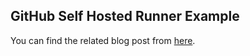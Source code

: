 ## GitHub Self Hosted Runner Example 

You can find the related blog post from <a href="https://codingtricks.io/create-a-self-hosted-github-action-runner/">here</a>.